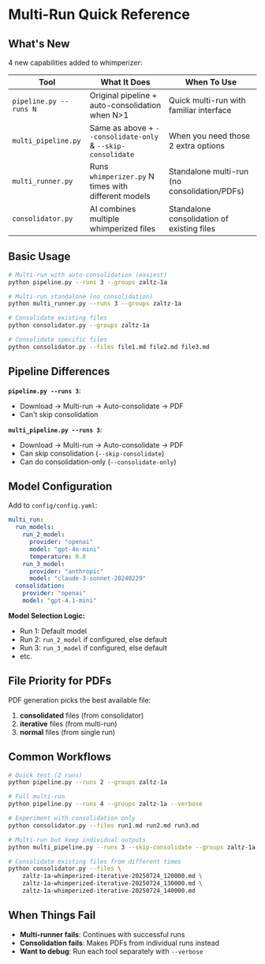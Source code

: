 # Multi-Run Quick Reference

## What's New

4 new capabilities added to whimperizer:

| Tool | What It Does | When To Use |
|------|-------------|-------------|
| `pipeline.py --runs N` | Original pipeline + auto-consolidation when N>1 | Quick multi-run with familiar interface |
| `multi_pipeline.py` | Same as above + `--consolidate-only` & `--skip-consolidate` | When you need those 2 extra options |
| `multi_runner.py` | Runs `whimperizer.py` N times with different models | Standalone multi-run (no consolidation/PDFs) |
| `consolidator.py` | AI combines multiple whimperized files | Standalone consolidation of existing files |

## Basic Usage

```bash
# Multi-run with auto-consolidation (easiest)
python pipeline.py --runs 3 --groups zaltz-1a

# Multi-run standalone (no consolidation)
python multi_runner.py --runs 3 --groups zaltz-1a

# Consolidate existing files
python consolidator.py --groups zaltz-1a

# Consolidate specific files
python consolidator.py --files file1.md file2.md file3.md
```

## Pipeline Differences

**`pipeline.py --runs 3`**:
- Download → Multi-run → Auto-consolidate → PDF
- Can't skip consolidation

**`multi_pipeline.py --runs 3`**:
- Download → Multi-run → Auto-consolidate → PDF
- Can skip consolidation (`--skip-consolidate`)
- Can do consolidation-only (`--consolidate-only`)

## Model Configuration

Add to `config/config.yaml`:

```yaml
multi_run:
  run_models:
    run_2_model:
      provider: "openai"
      model: "gpt-4o-mini"
      temperature: 0.8
    run_3_model:
      provider: "anthropic"
      model: "claude-3-sonnet-20240229"
  consolidation:
    provider: "openai"
    model: "gpt-4.1-mini"
```

**Model Selection Logic:**
- Run 1: Default model
- Run 2: `run_2_model` if configured, else default  
- Run 3: `run_3_model` if configured, else default
- etc.

## File Priority for PDFs

PDF generation picks the best available file:
1. **consolidated** files (from consolidator)
2. **iterative** files (from multi-run)  
3. **normal** files (from single run)

## Common Workflows

```bash
# Quick test (2 runs)
python pipeline.py --runs 2 --groups zaltz-1a

# Full multi-run
python pipeline.py --runs 4 --groups zaltz-1a --verbose

# Experiment with consolidation only
python consolidator.py --files run1.md run2.md run3.md

# Multi-run but keep individual outputs
python multi_pipeline.py --runs 3 --skip-consolidate --groups zaltz-1a

# Consolidate existing files from different times
python consolidator.py --files \
    zaltz-1a-whimperized-iterative-20250724_120000.md \
    zaltz-1a-whimperized-iterative-20250724_130000.md \
    zaltz-1a-whimperized-iterative-20250724_140000.md
```

## When Things Fail

- **Multi-runner fails**: Continues with successful runs
- **Consolidation fails**: Makes PDFs from individual runs instead
- **Want to debug**: Run each tool separately with `--verbose`